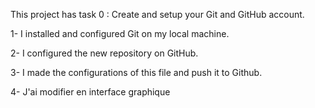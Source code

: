 This project has task 0 : Create and setup your Git and GitHub account.

1- I installed and configured Git on my local machine.

2- I configured the new repository on GitHub.

3- I made the configurations of this file and push it to Github.

4-  J'ai modifier en interface graphique
